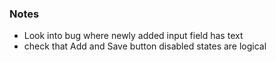 ### Notes

- Look into bug where newly added input field has text
- check that Add and Save button disabled states are logical